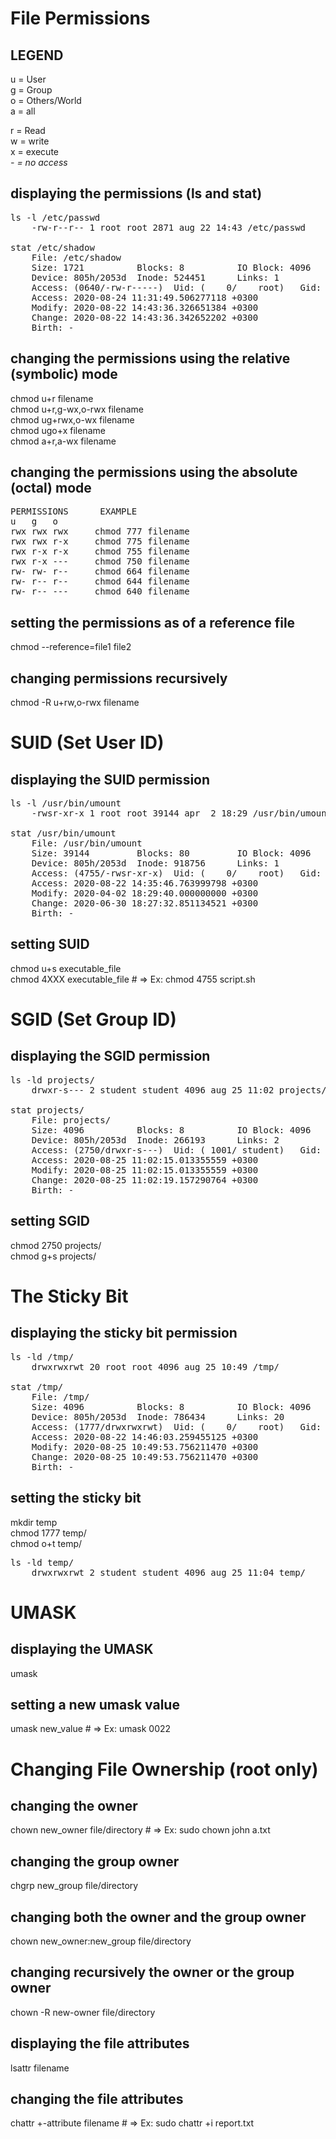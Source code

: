 # File Permissions

## LEGEND
u = User  
g = Group  
o = Others/World  
a = all  
 
r = Read  
w = write  
x = execute  
*- = no access*  

## displaying the permissions (ls and stat)
<pre>
ls -l /etc/passwd  
    -rw-r--r-- 1 root root 2871 aug 22 14:43 /etc/passwd
 
stat /etc/shadow  
    File: /etc/shadow  
    Size: 1721      	Blocks: 8          IO Block: 4096     regular file  
    Device: 805h/2053d	Inode: 524451      Links: 1  
    Access: (0640/-rw-r-----)  Uid: (    0/    root)   Gid: (   42/  shadow)  
    Access: 2020-08-24 11:31:49.506277118 +0300  
    Modify: 2020-08-22 14:43:36.326651384 +0300  
    Change: 2020-08-22 14:43:36.342652202 +0300  
    Birth: -  
</pre>
## changing the permissions using the relative (symbolic) mode
chmod u+r filename  
chmod u+r,g-wx,o-rwx filename  
chmod ug+rwx,o-wx filename  
chmod ugo+x filename  
chmod a+r,a-wx filename  
 
## changing the permissions using the absolute (octal) mode
<pre>
PERMISSIONS      EXAMPLE  
u   g   o  
rwx rwx rwx     chmod 777 filename  
rwx rwx r-x     chmod 775 filename  
rwx r-x r-x     chmod 755 filename  
rwx r-x ---     chmod 750 filename  
rw- rw- r--     chmod 664 filename  
rw- r-- r--     chmod 644 filename  
rw- r-- ---     chmod 640 filename  
</pre> 

## setting the permissions as of a reference file
chmod --reference=file1 file2  
 
## changing permissions recursively
chmod -R u+rw,o-rwx filename  
 
# SUID (Set User ID)
 
## displaying the SUID permission
<pre>
ls -l /usr/bin/umount   
    -rwsr-xr-x 1 root root 39144 apr  2 18:29 /usr/bin/umount  
 
stat /usr/bin/umount  
    File: /usr/bin/umount  
    Size: 39144     	Blocks: 80         IO Block: 4096   regular file  
    Device: 805h/2053d	Inode: 918756      Links: 1  
    Access: (4755/-rwsr-xr-x)  Uid: (    0/    root)   Gid: (    0/    root)  
    Access: 2020-08-22 14:35:46.763999798 +0300  
    Modify: 2020-04-02 18:29:40.000000000 +0300  
    Change: 2020-06-30 18:27:32.851134521 +0300  
    Birth: -  
</pre>

## setting SUID
chmod u+s executable_file  
chmod 4XXX executable_file      # => Ex: chmod 4755 script.sh  
 
 
# SGID (Set Group ID)
 
## displaying the SGID permission
<pre>
ls -ld projects/  
    drwxr-s--- 2 student student 4096 aug 25 11:02 projects/  
 
stat projects/  
    File: projects/  
    Size: 4096      	Blocks: 8          IO Block: 4096   directory  
    Device: 805h/2053d	Inode: 266193      Links: 2  
    Access: (2750/drwxr-s---)  Uid: ( 1001/ student)   Gid: ( 1002/ student)  
    Access: 2020-08-25 11:02:15.013355559 +0300  
    Modify: 2020-08-25 11:02:15.013355559 +0300  
    Change: 2020-08-25 11:02:19.157290764 +0300  
    Birth: -  
</pre> 
## setting SGID
chmod 2750 projects/  
chmod g+s projects/  
 
 
# The Sticky Bit 
 
## displaying the sticky bit permission
<pre>
ls -ld /tmp/  
    drwxrwxrwt 20 root root 4096 aug 25 10:49 /tmp/  
 
stat /tmp/  
    File: /tmp/  
    Size: 4096      	Blocks: 8          IO Block: 4096   directory  
    Device: 805h/2053d	Inode: 786434      Links: 20  
    Access: (1777/drwxrwxrwt)  Uid: (    0/    root)   Gid: (    0/    root)  
    Access: 2020-08-22 14:46:03.259455125 +0300  
    Modify: 2020-08-25 10:49:53.756211470 +0300  
    Change: 2020-08-25 10:49:53.756211470 +0300  
    Birth: -  
</pre> 

## setting the sticky bit
mkdir temp  
chmod 1777 temp/  
chmod o+t temp/  
<pre>
ls -ld temp/  
    drwxrwxrwt 2 student student 4096 aug 25 11:04 temp/  
</pre>
 
# UMASK
## displaying the UMASK
umask  
 
## setting a new umask value
umask new_value     # => Ex: umask 0022  
 
# Changing File Ownership (root only)
 
## changing the owner
chown new_owner file/directory      # => Ex: sudo chown john a.txt  
 
## changing the group owner
chgrp new_group file/directory  
 
## changing both the owner and the group owner
chown new_owner:new_group file/directory  
 
## changing recursively the owner or the group owner
chown -R new-owner file/directory  
 
## displaying the file attributes
lsattr filename  
 
## changing the file attributes  
chattr +-attribute filename     # => Ex: sudo chattr +i report.txt  
